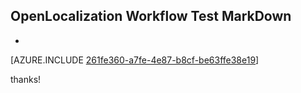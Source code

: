 ## OpenLocalization Workflow Test MarkDown
* 

[AZURE.INCLUDE [261fe360-a7fe-4e87-b8cf-be63ffe38e19](calleeMd1.md)]

 
thanks!
